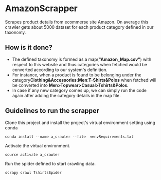 # AmazonScrapper
Scrapes product details from ecommerse site Amazon. On average this crawler gets about 5000 dataset for each product category defined in our taxonomy.

## How is it done?
- The defined taxonomy is formed as a map(**"Amazon_Map.csv"**) with respect to this website and thus categories when fetched would be converted according to our system's definition. 
- For instance, when a product is found to be belonging under the category**Clothing&Accessories:Men:T-Shirts&Polos** when fetched  will be converted into **Men>Topwear>Casual>Tshirts&Polos**.
- In case if any new category comes up, we can simply run the code again after adding the category details in the map file.

## Guidelines to run the scrapper
Clone this project and install the project's virtual environment setting using conda 
```
conda install --name a_crawler --file  venvRequirements.txt
```
Activate the virtual environment.
```
source activate a_crawler
```
Run the spider defined to start crawling data.
```
scrapy crawl TshirtsSpider
```
